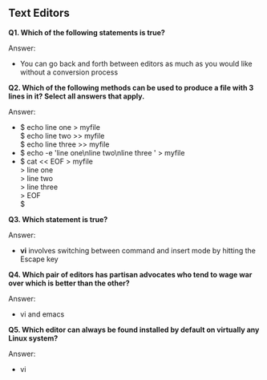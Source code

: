 ## Text Editors

**Q1. Which of the following statements is true?**

Answer: 
* You can go back and forth between editors as much as you would like without a conversion process

**Q2. Which of the following methods can be used to produce a file with 3 lines in it? Select all answers that apply.**

Answer:
*	$ echo line one > myfile
<br>$ echo line two >> myfile
<br>$ echo line three >> myfile
* $ echo -e 'line one\nline two\nline three ' > myfile
*	$ cat << EOF > myfile
<br>> line one
<br>> line two
<br>> line three
<br>> EOF
<br>$

**Q3. Which statement is true?**

Answer:	
* **vi** involves switching between command and insert mode by hitting the Escape key

**Q4. Which pair of editors has partisan advocates who tend to wage war over which is better than the other?**

Answer:	
* vi and emacs

**Q5. Which editor can always be found installed by default on virtually any Linux system?**

Answer:	
* vi



